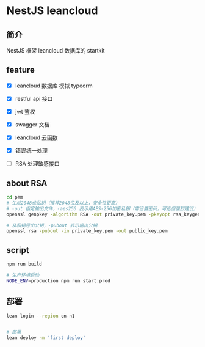 # NestJS leancloud

## 简介

NestJS 框架 leancloud 数据库的 startkit


## feature

- [x] leancloud 数据库 模拟 typeorm
- [x] restful api 接口
- [x] jwt 鉴权
- [x] swagger 文档
- [x] leancloud 云函数
- [x] 错误统一处理
- [ ] RSA 处理敏感接口


## about RSA

```bash
cd pem
# 生成2048位私钥（推荐2048位及以上，安全性更高）
# -out 指定输出文件，-aes256 表示用AES-256加密私钥（需设置密码，可选但强烈建议）
openssl genpkey -algorithm RSA -out private_key.pem -pkeyopt rsa_keygen_bits:2048 -aes256

# 从私钥导出公钥，-pubout 表示输出公钥
openssl rsa -pubout -in private_key.pem -out public_key.pem
```

## script

```bash
npm run build

# 生产环境启动
NODE_ENV=production npm run start:prod
```


## 部署

```bash
lean login --region cn-n1


# 部署
lean deploy -m 'first deploy'
```

